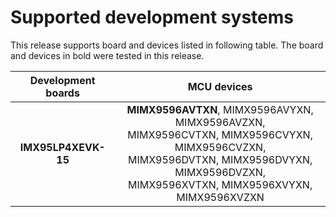 # Supported development systems

This release supports board and devices listed in following table. The board and devices in bold were tested in this release.

|Development boards|MCU devices|
|:--:              |:--:       |
|**IMX95LP4XEVK-15**|**MIMX9596AVTXN**, MIMX9596AVYXN, MIMX9596AVZXN,<br> MIMX9596CVTXN, MIMX9596CVYXN, MIMX9596CVZXN,<br> MIMX9596DVTXN, MIMX9596DVYXN, MIMX9596DVZXN,<br> MIMX9596XVTXN, MIMX9596XVYXN, MIMX9596XVZXN<br>|
